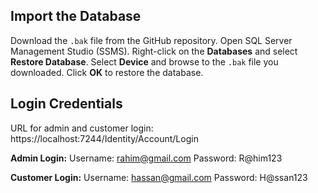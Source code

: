  ## Import the Database ##

 Download the `.bak` file from the GitHub repository.
 Open SQL Server Management Studio (SSMS).
 Right-click on the **Databases** and select **Restore Database**.
 Select **Device** and browse to the `.bak` file you downloaded.
 Click **OK** to restore the database.


 ## Login Credentials ##

 URL for admin and customer login:
 https://localhost:7244/Identity/Account/Login

 **Admin Login:**
 Username: rahim@gmail.com
 Password: R@him123

 **Customer Login:**
 Username: hassan@gmail.com
 Password: H@ssan123
